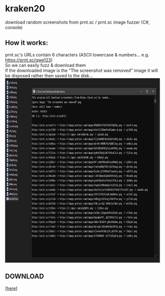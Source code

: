 # kraken20
download random screenshots from prnt.sc / prnt.sc image fuzzer (C#, console)

## How it works:
prnt.sc's URLs contain 6 characters (ASCII lowercase & numbers... e.g. https://prnt.sc/qwe123) <br>
So we can easily fuzz & download them <br>
If the downloaded image is the "The screenshot was removed" image it will be disposed rather then saved to the disk...<br>
<img src="preview.png" width="950" height="600">

## DOWNLOAD
\[[here](https://github.com/0xC0LD/kraken20/raw/master/kraken20/kraken20/bin/Release/kraken20.exe)\]

